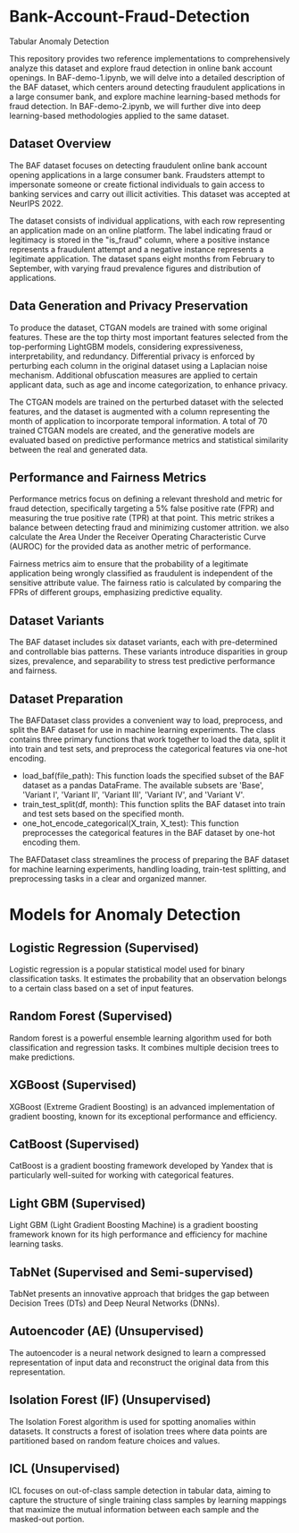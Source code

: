 # Bank-Account-Fraud-Detection
Tabular Anomaly Detection

This repository provides two reference implementations to comprehensively analyze this dataset and explore fraud detection in online bank account openings. In BAF-demo-1.ipynb, we will delve into a detailed description of the BAF dataset, which centers around detecting fraudulent applications in a large consumer bank, and explore machine learning-based methods for fraud detection. In BAF-demo-2.ipynb, we will further dive into deep learning-based methodologies applied to the same dataset.

## Dataset Overview
The BAF dataset focuses on detecting fraudulent online bank account opening applications in a large consumer bank. Fraudsters attempt to impersonate someone or create fictional individuals to gain access to banking services and carry out illicit activities. This dataset was accepted at NeurIPS 2022.

The dataset consists of individual applications, with each row representing an application made on an online platform. The label indicating fraud or legitimacy is stored in the "is_fraud" column, where a positive instance represents a fraudulent attempt and a negative instance represents a legitimate application. The dataset spans eight months from February to September, with varying fraud prevalence figures and distribution of applications.

## Data Generation and Privacy Preservation
To produce the dataset, CTGAN models are trained with some original features. These are the top thirty most important features selected from the top-performing LightGBM models, considering expressiveness, interpretability, and redundancy. Differential privacy is enforced by perturbing each column in the original dataset using a Laplacian noise mechanism. Additional obfuscation measures are applied to certain applicant data, such as age and income categorization, to enhance privacy.

The CTGAN models are trained on the perturbed dataset with the selected features, and the dataset is augmented with a column representing the month of application to incorporate temporal information. A total of 70 trained CTGAN models are created, and the generative models are evaluated based on predictive performance metrics and statistical similarity between the real and generated data.

## Performance and Fairness Metrics
Performance metrics focus on defining a relevant threshold and metric for fraud detection, specifically targeting a 5% false positive rate (FPR) and measuring the true positive rate (TPR) at that point. This metric strikes a balance between detecting fraud and minimizing customer attrition. we also calculate the Area Under the Receiver Operating Characteristic Curve (AUROC) for the provided data as another metric of performance.

Fairness metrics aim to ensure that the probability of a legitimate application being wrongly classified as fraudulent is independent of the sensitive attribute value. The fairness ratio is calculated by comparing the FPRs of different groups, emphasizing predictive equality.

## Dataset Variants
The BAF dataset includes six dataset variants, each with pre-determined and controllable bias patterns. These variants introduce disparities in group sizes, prevalence, and separability to stress test predictive performance and fairness.

## Dataset Preparation
The BAFDataset class provides a convenient way to load, preprocess, and split the BAF dataset for use in machine learning experiments. The class contains three primary functions that work together to load the data, split it into train and test sets, and preprocess the categorical features via one-hot encoding.

* load_baf(file_path): This function loads the specified subset of the BAF dataset as a pandas DataFrame. The available subsets are 'Base', 'Variant I', 'Variant II', 'Variant III', 'Variant IV', and 'Variant V'.
* train_test_split(df, month): This function splits the BAF dataset into train and test sets based on the specified month.
* one_hot_encode_categorical(X_train, X_test): This function preprocesses the categorical features in the BAF dataset by one-hot encoding them.
  
The BAFDataset class streamlines the process of preparing the BAF dataset for machine learning experiments, handling loading, train-test splitting, and preprocessing tasks in a clear and organized manner.

# Models for Anomaly Detection

## Logistic Regression (Supervised)
Logistic regression is a popular statistical model used for binary classification tasks. It estimates the probability that an observation belongs to a certain class based on a set of input features.

## Random Forest (Supervised)
Random forest is a powerful ensemble learning algorithm used for both classification and regression tasks. It combines multiple decision trees to make predictions.

## XGBoost (Supervised)
XGBoost (Extreme Gradient Boosting) is an advanced implementation of gradient boosting, known for its exceptional performance and efficiency.

## CatBoost (Supervised)
CatBoost is a gradient boosting framework developed by Yandex that is particularly well-suited for working with categorical features.

## Light GBM (Supervised)
Light GBM (Light Gradient Boosting Machine) is a gradient boosting framework known for its high performance and efficiency for machine learning tasks.

## TabNet (Supervised and Semi-supervised)
TabNet presents an innovative approach that bridges the gap between Decision Trees (DTs) and Deep Neural Networks (DNNs).

## Autoencoder (AE) (Unsupervised)
The autoencoder is a neural network designed to learn a compressed representation of input data and reconstruct the original data from this representation.

## Isolation Forest (IF) (Unsupervised)
The Isolation Forest algorithm is used for spotting anomalies within datasets. It constructs a forest of isolation trees where data points are partitioned based on random feature choices and values.

## ICL (Unsupervised)
ICL focuses on out-of-class sample detection in tabular data, aiming to capture the structure of single training class samples by learning mappings that maximize the mutual information between each sample and the masked-out portion.





